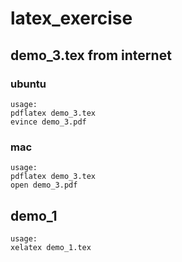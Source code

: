 # latex_exercise


## demo_3.tex from internet
### ubuntu
```
usage:
pdflatex demo_3.tex
evince demo_3.pdf
```

### mac
```
usage:
pdflatex demo_3.tex
open demo_3.pdf
```

## demo_1
```
usage:
xelatex demo_1.tex
```

